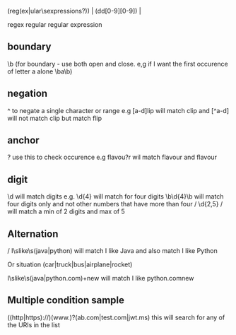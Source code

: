 (reg(ex|ular\sexpressions?)) | (dd[0-9][0-9]) | 


regex
regular
regular expression


boundary
-----------
\b (for boundary - use both open and close. e,g if I want the first occurence of letter a alone \ba\b)

negation
----------
^ to negate a single character or range e.g [a-d]lip will match clip and [^a-d] will not match clip but match flip

anchor
-------
? use this to check occurence e.g flavou?r wil match flavour and flavour

digit
------
\d will match digits e.g. \d{4} will match for four digits
\b\d{4}\b  will match four digits only and not other numbers that have more than four
/ \d{2,5} / will match a min of 2 digits and max of 5 

Alternation
-----------
/ I\slike\s(java|python) will match I like Java and also match I like Python

Or situation
(car|truck|bus|airplane|rocket)

I\slike\s(java|python\.com)+new will match I like python.comnew

Multiple condition sample
-------------------------
((http|https):\/\/)(www.)?(ab\.com|test\.com|jwt\.ms)
this will search for any of the URIs in the list
